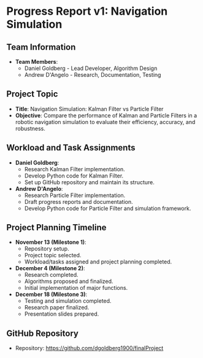  # Progress Report v1: Navigation Simulation

## Team Information
- **Team Members**: 
  - Daniel Goldberg - Lead Developer, Algorithm Design
  - Andrew D'Angelo - Research, Documentation, Testing

## Project Topic
- **Title**: Navigation Simulation: Kalman Filter vs Particle Filter
- **Objective**: Compare the performance of Kalman and Particle Filters in a robotic navigation simulation to evaluate their efficiency, accuracy, and robustness.

## Workload and Task Assignments
- **Daniel Goldberg**:
  - Research Kalman Filter implementation.
  - Develop Python code for Kalman Filter.
  - Set up GitHub repository and maintain its structure.
- **Andrew D'Angelo**:
  - Research Particle Filter implementation.
  - Draft progress reports and documentation.
  - Develop Python code for Particle Filter and simulation framework.

## Project Planning Timeline
- **November 13 (Milestone 1)**:
  - Repository setup.
  - Project topic selected.
  - Workload/tasks assigned and project planning completed.
- **December 4 (Milestone 2)**:
  - Research completed.
  - Algorithms proposed and finalized.
  - Initial implementation of major functions.
- **December 18 (Milestone 3)**:
  - Testing and simulation completed.
  - Research paper finalized.
  - Presentation slides prepared.

## GitHub Repository
- Repository: https://github.com/dgoldberg1900/finalProject 


